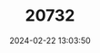 ---
title: "20732"
category: "Stenella frontalis"
draft: false
date: 2024-02-22 13:03:50
languages:
  English: ["Bridled Dolphin", "Atlantic Spotted Dolphin"]
  French: ["Dauphin tacheté de L'Atlantique"]
  Spanish; Castilian: ["Delfín Manchado del Atlántico", "Delfín Pintado"]
---